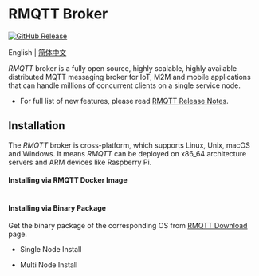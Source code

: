 # RMQTT Broker

[![GitHub Release](https://img.shields.io/github/release/rmqtt-rs/rmqtt?color=brightgreen)](https://github.com/rmqtt-rs/rmqtt/releases)

English | [简体中文](./README-CN.md)

*RMQTT* broker is a fully open source, highly scalable, highly available distributed MQTT messaging broker for IoT, M2M
and mobile applications that can handle millions of concurrent clients on a single service node.

- For full list of new features, please read [RMQTT Release Notes](https://github.com/rmqtt-rs/rmqtt/releases).

## Installation

The *RMQTT* broker is cross-platform, which supports Linux, Unix, macOS and Windows. It means *RMQTT* can be deployed on
x86_64 architecture servers and ARM devices like Raspberry Pi.

#### Installing via RMQTT Docker Image

```
```

#### Installing via Binary Package

Get the binary package of the corresponding OS from [RMQTT Download](https://github.com/rmqtt-rs/rmqtt/releases) page.

- Single Node Install

- Multi Node Install

